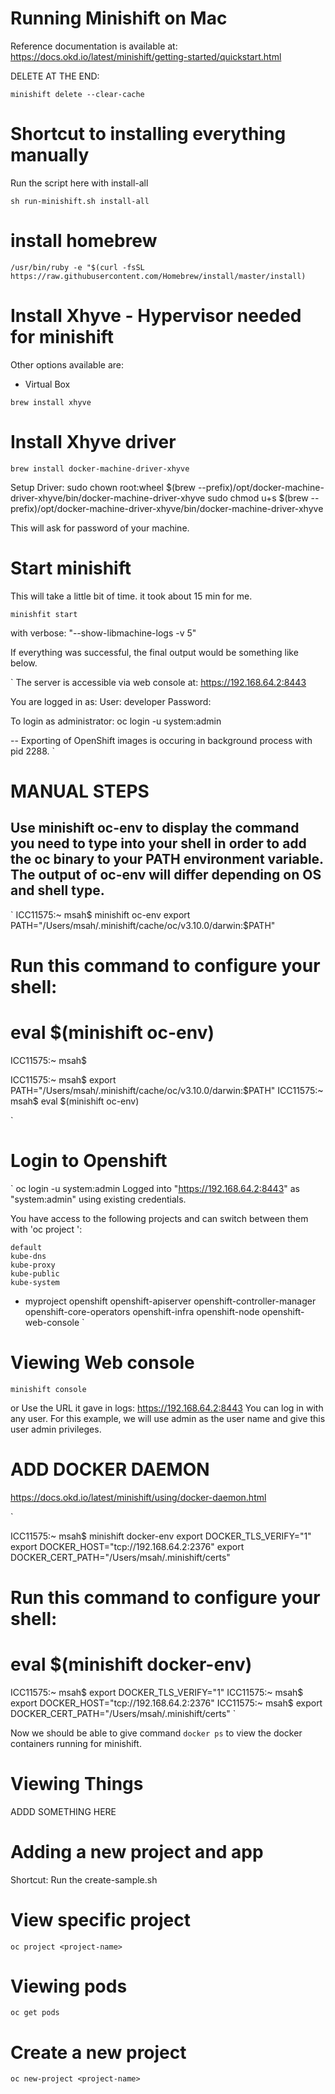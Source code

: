 # Running Minishift on Mac

Reference documentation is available at: 
https://docs.okd.io/latest/minishift/getting-started/quickstart.html


DELETE AT THE END:

`
minishift delete --clear-cache
`

# Shortcut to installing everything manually 
Run the script here with install-all

`
sh run-minishift.sh install-all
`

# install homebrew

`
/usr/bin/ruby -e "$(curl -fsSL https://raw.githubusercontent.com/Homebrew/install/master/install)
`

# Install Xhyve - Hypervisor needed for minishift 
Other options available are: 
* Virtual Box

`
brew install xhyve
`

# Install Xhyve driver 

`
brew install docker-machine-driver-xhyve
`

Setup Driver: 
sudo chown root:wheel $(brew --prefix)/opt/docker-machine-driver-xhyve/bin/docker-machine-driver-xhyve
sudo chmod u+s $(brew --prefix)/opt/docker-machine-driver-xhyve/bin/docker-machine-driver-xhyve

This will ask for password of your machine.

# Start minishift

This will take a little bit of time. it took about 15 min for me.

`
minishfit start
`

with verbose: "--show-libmachine-logs -v 5"

If everything was successful, the final output would be something like below.

`
The server is accessible via web console at:
    https://192.168.64.2:8443

You are logged in as:
    User:     developer
    Password: <any value>

To login as administrator:
    oc login -u system:admin


-- Exporting of OpenShift images is occuring in background process with pid 2288.
`


# MANUAL STEPS

## Use minishift oc-env to display the command you need to type into your shell in order to add the oc binary to your PATH environment variable. The output of oc-env will differ depending on OS and shell type.

`
ICC11575:~ msah$ minishift oc-env
export PATH="/Users/msah/.minishift/cache/oc/v3.10.0/darwin:$PATH"
# Run this command to configure your shell:
# eval $(minishift oc-env)
ICC11575:~ msah$ 

ICC11575:~ msah$ export PATH="/Users/msah/.minishift/cache/oc/v3.10.0/darwin:$PATH"
ICC11575:~ msah$ eval $(minishift oc-env)

`


# Login to Openshift

`
oc login -u system:admin
Logged into "https://192.168.64.2:8443" as "system:admin" using existing credentials.

You have access to the following projects and can switch between them with 'oc project <projectname>':

    default
    kube-dns
    kube-proxy
    kube-public
    kube-system
  * myproject
    openshift
    openshift-apiserver
    openshift-controller-manager
    openshift-core-operators
    openshift-infra
    openshift-node
    openshift-web-console
`

# Viewing Web console
`
minishift console
`

or Use the URL it gave in logs: https://192.168.64.2:8443
You can log in with any user. For this example, we will use admin as the user name and give this user admin privileges.


# ADD DOCKER DAEMON

https://docs.okd.io/latest/minishift/using/docker-daemon.html

`

ICC11575:~ msah$ minishift docker-env
export DOCKER_TLS_VERIFY="1"
export DOCKER_HOST="tcp://192.168.64.2:2376"
export DOCKER_CERT_PATH="/Users/msah/.minishift/certs"
# Run this command to configure your shell:
# eval $(minishift docker-env)
ICC11575:~ msah$ export DOCKER_TLS_VERIFY="1"
ICC11575:~ msah$ export DOCKER_HOST="tcp://192.168.64.2:2376"
ICC11575:~ msah$ export DOCKER_CERT_PATH="/Users/msah/.minishift/certs"
`

Now we should be able to give command `docker ps` to view the docker containers running for minishift.

# Viewing Things

ADDD SOMETHING HERE

# Adding a new project and app 

Shortcut: Run the create-sample.sh




# View specific project 

`
oc project <project-name>
`

# Viewing pods 

`
oc get pods
`


# Create a new project

`
oc new-project <project-name>
`





